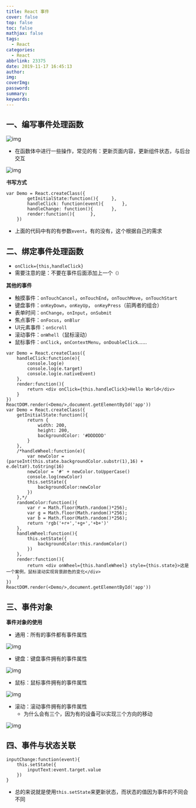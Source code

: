 ```yaml
---
title: React 事件
cover: false
top: false
toc: false
mathjax: false
tags:
  - React
categories: 
  - React
abbrlink: 23375
date: 2019-11-17 16:45:13
author:
img:
coverImg:
password:
summary:
keywords:
---
```


## 一、编写事件处理函数

![img](https://poetries1.gitee.io/img-repo/2019/10/456.png)

- 在函数体中进行一些操作，常见的有：更新页面内容，更新组件状态，与后台交互

![img](https://poetries1.gitee.io/img-repo/2019/10/457.png)

**书写方式**

```
var Demo = React.createClass({
		getInitialState:function(){		},
		handleClick: function(event){		},
		handleChange: function(){		},
		render:function(){		},
	})
```

- 上面的代码中有的有参数`event`，有的没有，这个根据自己的需求

## 二、绑定事件处理函数

- `onClick={this,handleClick}`
- 需要注意的是：不要在事件后面添加上一个`（）`

**其他的事件**

- 触摸事件：`onTouchCancel`，`onTouchEnd`，`onTouchMove`，`onTouchStart`
- 键盘事件：`onKeyDown`，`onKeyUp`， `onKeyPress`（前两者的组合）
- 表单时间：`onChange`，`onInput`，`onSubmit`
- 焦点事件：`onFocus`，`onBlur`
- UI元素事件：`onScroll`
- 滚动事件：`onWhell`（鼠标滚动）
- 鼠标事件：`onClick`，`onContextMenu`，`onDoubleClick`……

```
var Demo = React.createClass({
    handleClick:function(e){
        console.log(e)
        console.log(e.target)
        console.log(e.nativeEvent)
    },
    render:function(){
        return <div onClick={this.handleClick}>Hello World</div>
    }
})
ReactDOM.render(<Demo/>,document.getElementById('app'))
var Demo = React.createClass({
    getInitialState:function(){
        return {
            width: 200,
            height: 200,
            backgroundColor: '#DDDDDD'
        }
    },
    /*handleWheel:function(e){
        var newColor = (parseInt(this.state.backgroundColor.substr(1),16) + e.deltaY).toString(16)
        newColor = '#' + newColor.toUpperCase()
        console.log(newColor)
        this.setState({
            backgroundColor:newColor
        })
    },*/
    randomColor:function(){
        var r = Math.floor(Math.random()*256);
        var g = Math.floor(Math.random()*256);
        var b = Math.floor(Math.random()*256);
        return 'rgb('+r+','+g+','+b+')'
    },
    handleWheel:function(){
        this.setState({
            backgroundColor:this.randomColor()
        })
    },
    render:function(){
        return <div onWheel={this.handleWheel} style={this.state}>这是一个案例，鼠标滚动实现背景颜色的变化</div>
    }
})
ReactDOM.render(<Demo/>,document.getElementById('app'))
```

## 三、事件对象

**事件对象的使用**

- 通用：所有的事件都有事件属性

![img](https://poetries1.gitee.io/img-repo/2019/10/458.png)

- 键盘：键盘事件拥有的事件属性

![img](https://poetries1.gitee.io/img-repo/2019/10/459.png)

- 鼠标：鼠标事件拥有的事件属性

![img](https://poetries1.gitee.io/img-repo/2019/10/460.png)

- 滚动：滚动事件拥有的事件属性
  - 为什么会有三个，因为有的设备可以实现三个方向的移动

![img](https://poetries1.gitee.io/img-repo/2019/10/461.png)

## 四、事件与状态关联

```
inputChange:function(event){
    this.setState({
    	inputText:event.target.value
    })
}
```

- 总的来说就是使用`this.setState`来更新状态，而状态的值因为事件的不同会不同